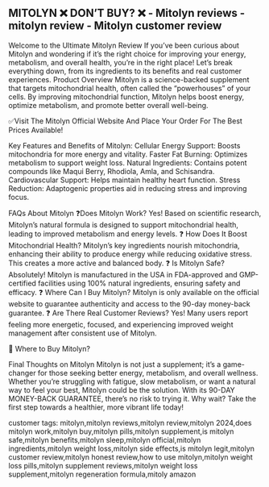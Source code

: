 ## MITOLYN ❌ DON’T BUY? ❌ - Mitolyn reviews - mitolyn review - Mitolyn customer review

Welcome to the Ultimate Mitolyn Review
If you’ve been curious about Mitolyn and wondering if it’s the right choice for improving your energy, metabolism, and overall health, you’re in the right place! Let’s break everything down, from its ingredients to its benefits and real customer experiences.
Product Overview
Mitolyn is a science-backed supplement that targets mitochondrial health, often called the “powerhouses” of your cells. By improving mitochondrial function, Mitolyn helps boost energy, optimize metabolism, and promote better overall well-being.


✅Visit The Mitolyn Official Website And Place Your Order For The Best Prices Available!


Key Features and Benefits of Mitolyn:
Cellular Energy Support: Boosts mitochondria for more energy and vitality.
Faster Fat Burning: Optimizes metabolism to support weight loss.
Natural Ingredients: Contains potent compounds like Maqui Berry, Rhodiola, Amla, and Schisandra.
Cardiovascular Support: Helps maintain healthy heart function.
Stress Reduction: Adaptogenic properties aid in reducing stress and improving focus.

FAQs About Mitolyn
❓Does Mitolyn Work?
Yes! Based on scientific research, Mitolyn’s natural formula is designed to support mitochondrial health, leading to improved metabolism and energy levels.
❓ How Does It Boost Mitochondrial Health?
Mitolyn’s key ingredients nourish mitochondria, enhancing their ability to produce energy while reducing oxidative stress. This creates a more active and balanced body.
❓ Is Mitolyn Safe?
Absolutely! Mitolyn is manufactured in the USA in FDA-approved and GMP-certified facilities using 100% natural ingredients, ensuring safety and efficacy.
❓ Where Can I Buy Mitolyn?
Mitolyn is only available on the official website to guarantee authenticity and access to the 90-day money-back guarantee.
❓ Are There Real Customer Reviews?
Yes! Many users report feeling more energetic, focused, and experiencing improved weight management after consistent use of Mitolyn.

🛒 Where to Buy Mitolyn?


Final Thoughts on Mitolyn
Mitolyn is not just a supplement; it’s a game-changer for those seeking better energy, metabolism, and overall wellness. Whether you’re struggling with fatigue, slow metabolism, or want a natural way to feel your best, Mitolyn could be the solution.
With its 90-DAY MONEY-BACK GUARANTEE, there’s no risk to trying it. Why wait? Take the first step towards a healthier, more vibrant life today!


customer tags:
mitolyn,mitolyn reviews,mitolyn review,mitolyn 2024,does mitolyn work,mitolyn buy,mitolyn pills,mitolyn supplement,is mitolyn safe,mitolyn benefits,mitolyn sleep,mitolyn official,mitolyn ingredients,mitolyn weight loss,mitolyn side effects,is mitolyn legit,mitolyn customer review,mitolyn honest review,how to use mitolyn,mitolyn weight loss pills,mitolyn supplement reviews,mitolyn weight loss supplement,mitolyn regeneration formula,mitoly amazon
